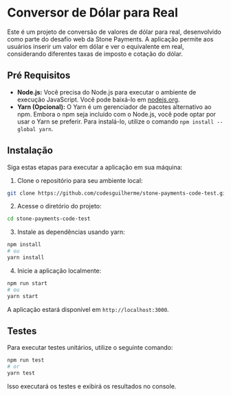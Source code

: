 # Conversor de Dólar para Real

Este é um projeto de conversão de valores de dólar para real, desenvolvido como parte do desafio web da Stone Payments. A aplicação permite aos
usuários inserir um valor em dólar e ver o equivalente em real, considerando diferentes taxas de imposto e cotação do dólar.

## Pré Requisitos

- **Node.js:** Você precisa do Node.js para executar o ambiente de execução JavaScript. Você pode baixá-lo em [nodejs.org](https://nodejs.org/).
- **Yarn (Opcional):** O Yarn é um gerenciador de pacotes alternativo ao npm. Embora o npm seja incluído com o Node.js, você pode optar por usar o Yarn se preferir. Para instalá-lo, utilize o comando `npm install --global yarn`.

## Instalação

Siga estas etapas para executar a aplicação em sua máquina:

1. Clone o repositório para seu ambiente local:

```bash
git clone https://github.com/codesguilherme/stone-payments-code-test.git
```

2. Acesse o diretório do projeto:

```bash
cd stone-payments-code-test
```

3. Instale as dependências usando yarn:

```bash
npm install
# ou
yarn install
```

4. Inicie a aplicação localmente:

```bash
npm run start
# ou
yarn start
```

A aplicação estará disponível em `http://localhost:3000`.

## Testes

Para executar testes unitários, utilize o seguinte comando:

```bash
npm run test
# or
yarn test
```

Isso executará os testes e exibirá os resultados no console.

